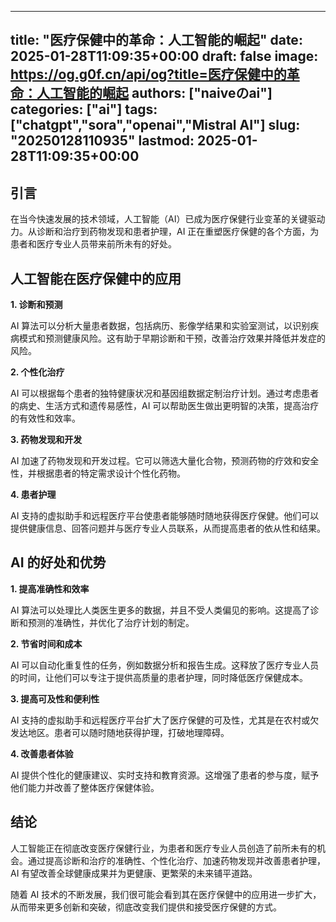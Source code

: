 
---
title: "医疗保健中的革命：人工智能的崛起"
date: 2025-01-28T11:09:35+00:00
draft: false
image: https://og.g0f.cn/api/og?title=医疗保健中的革命：人工智能的崛起
authors: ["naiveのai"]
categories: ["ai"]
tags: ["chatgpt","sora","openai","Mistral AI"]
slug: "20250128110935"
lastmod: 2025-01-28T11:09:35+00:00
---
## 引言

在当今快速发展的技术领域，人工智能（AI）已成为医疗保健行业变革的关键驱动力。从诊断和治疗到药物发现和患者护理，AI 正在重塑医疗保健的各个方面，为患者和医疗专业人员带来前所未有的好处。

## 人工智能在医疗保健中的应用

**1. 诊断和预测**

AI 算法可以分析大量患者数据，包括病历、影像学结果和实验室测试，以识别疾病模式和预测健康风险。这有助于早期诊断和干预，改善治疗效果并降低并发症的风险。

**2. 个性化治疗**

AI 可以根据每个患者的独特健康状况和基因组数据定制治疗计划。通过考虑患者的病史、生活方式和遗传易感性，AI 可以帮助医生做出更明智的决策，提高治疗的有效性和效率。

**3. 药物发现和开发**

AI 加速了药物发现和开发过程。它可以筛选大量化合物，预测药物的疗效和安全性，并根据患者的特定需求设计个性化药物。

**4. 患者护理**

AI 支持的虚拟助手和远程医疗平台使患者能够随时随地获得医疗保健。他们可以提供健康信息、回答问题并与医疗专业人员联系，从而提高患者的依从性和结果。

## AI 的好处和优势

**1. 提高准确性和效率**

AI 算法可以处理比人类医生更多的数据，并且不受人类偏见的影响。这提高了诊断和预测的准确性，并优化了治疗计划的制定。

**2. 节省时间和成本**

AI 可以自动化重复性的任务，例如数据分析和报告生成。这释放了医疗专业人员的时间，让他们可以专注于提供高质量的患者护理，同时降低医疗保健成本。

**3. 提高可及性和便利性**

AI 支持的虚拟助手和远程医疗平台扩大了医疗保健的可及性，尤其是在农村或欠发达地区。患者可以随时随地获得护理，打破地理障碍。

**4. 改善患者体验**

AI 提供个性化的健康建议、实时支持和教育资源。这增强了患者的参与度，赋予他们能力并改善了整体医疗保健体验。

## 结论

人工智能正在彻底改变医疗保健行业，为患者和医疗专业人员创造了前所未有的机会。通过提高诊断和治疗的准确性、个性化治疗、加速药物发现并改善患者护理，AI 有望改善全球健康成果并为更健康、更繁荣的未来铺平道路。

随着 AI 技术的不断发展，我们很可能会看到其在医疗保健中的应用进一步扩大，从而带来更多创新和突破，彻底改变我们提供和接受医疗保健的方式。